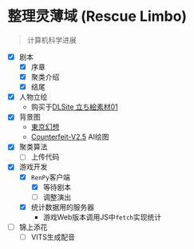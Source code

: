 # 整理灵薄域 (Rescue Limbo)

> 计算机科学进展

- [x] 剧本
  - [x] 序章
  - [x] 聚类介绍
  - [x] 结尾
- [x] 人物立绘
  - 购买于[DLSite 立ち絵素材01](https://www.dlsite.com/home/work/=/product_id/RJ401991.html)
- [x] 背景图
  - [東京幻想](https://www.pixiv.net/users/170125)
  - [Counterfeit-V2.5](https://huggingface.co/gsdf/Counterfeit-V2.5) AI绘图
- [x] 聚类算法
  - [ ] 上传代码
- [x] 游戏开发
  - [x] `RenPy`客户端
    - [x] 等待剧本
    - [ ] 调整演出
  - [x] 统计数据用的服务器
    - 游戏Web版本调用JS中`fetch`实现统计
- [ ] 锦上添花
  - [ ] VITS生成配音
